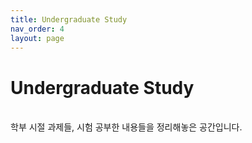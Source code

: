 ```yaml
---
title: Undergraduate Study
nav_order: 4
layout: page
---
```


# Undergraduate Study
<br>
학부 시절 과제들, 시험 공부한 내용들을 정리해놓은 공간입니다.
